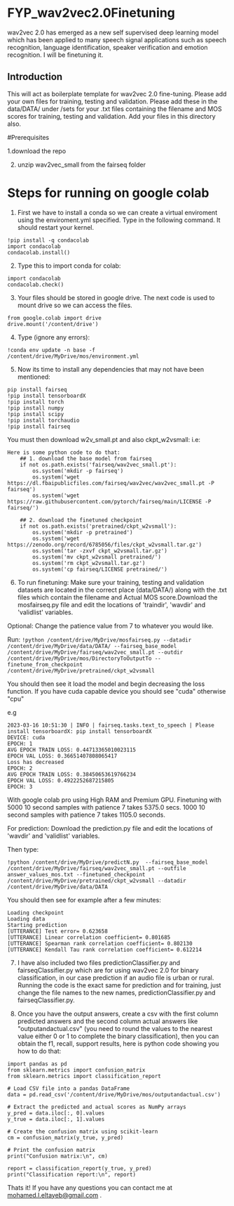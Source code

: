 # FYP_wav2vec2.0Finetuning

wav2vec 2.0 has emerged as a new self supervised deep learning model which has been applied to many speech signal applications such as speech recognition, language identification, speaker verification and emotion recognition. I will be finetuning it.

## Introduction
This will act as boilerplate template for wav2vec 2.0 fine-tuning. Please add your own files for training, testing and validation. Please add these in the data/DATA/ under /sets for your .txt files containing the filename and MOS scores for training, testing and validation. Add your files in this directory also.

#Prerequisites

1.download the repo

2. unzip wav2vec_small from the fairseq folder

# Steps for running on google colab

1. First we have to install a conda so we can create a virtual enviroment using the enviroment.yml specified. Type in the following command. It should restart your kernel.
```
!pip install -q condacolab
import condacolab
condacolab.install()
```

2. Type this to import conda for colab: 
```
import condacolab
condacolab.check()
```

3. Your files should be stored in google drive. The next code is used to mount drive so we can access the files.
```
from google.colab import drive
drive.mount('/content/drive')
```

4. Type (ignore any errors):
```
!conda env update -n base -f /content/drive/MyDrive/mos/environment.yml
```

5. Now its time to install any dependencies that may not have been mentioned:

```
pip install fairseq
!pip install tensorboardX
!pip install torch
!pip install numpy
!pip install scipy
!pip install torchaudio
!pip install fairseq
```

You must then download w2v_small.pt and also ckpt_w2vsmall:
i.e:

```
Here is some python code to do that:
    ## 1. download the base model from fairseq
    if not os.path.exists('fairseq/wav2vec_small.pt'):
        os.system('mkdir -p fairseq')
        os.system('wget https://dl.fbaipublicfiles.com/fairseq/wav2vec/wav2vec_small.pt -P fairseq')
        os.system('wget https://raw.githubusercontent.com/pytorch/fairseq/main/LICENSE -P fairseq/')

    ## 2. download the finetuned checkpoint
    if not os.path.exists('pretrained/ckpt_w2vsmall'):
        os.system('mkdir -p pretrained')
        os.system('wget https://zenodo.org/record/6785056/files/ckpt_w2vsmall.tar.gz')
        os.system('tar -zxvf ckpt_w2vsmall.tar.gz')
        os.system('mv ckpt_w2vsmall pretrained/')
        os.system('rm ckpt_w2vsmall.tar.gz')
        os.system('cp fairseq/LICENSE pretrained/')
```

6. To run finetuning:
Make sure your training, testing and validation datasets are located in the correct place (data/DATA/) along with the .txt files which contain the filename and Actual MOS score.Download the mosfairseq.py file and edit the locations of 'traindir', 'wavdir' and 'validlist' variables. 

Optional: Change the patience value from 7 to whatever you would like.

Run:
```!python /content/drive/MyDrive/mosfairseq.py --datadir /content/drive/MyDrive/data/DATA/ --fairseq_base_model /content/drive/MyDrive/fairseq/wav2vec_small.pt --outdir /content/drive/MyDrive/mos/DirectoryToOutputTo --finetune_from_checkpoint /content/drive/MyDrive/pretrained/ckpt_w2vsmall```

You should then see it load the model and begin decreasing the loss function. If you have cuda capable device you should see "cuda" otherwise "cpu"

e.g
```
2023-03-16 10:51:30 | INFO | fairseq.tasks.text_to_speech | Please install tensorboardX: pip install tensorboardX
DEVICE: cuda
EPOCH: 1
AVG EPOCH TRAIN LOSS: 0.44713365010023115
EPOCH VAL LOSS: 0.36651407808065417
Loss has decreased
EPOCH: 2
AVG EPOCH TRAIN LOSS: 0.38450653619766234
EPOCH VAL LOSS: 0.4922252687215805
EPOCH: 3
```

With google colab pro using High RAM and Premium GPU. Finetuning with 5000 10 second samples with patience 7 takes 5375.0 secs. 1000 10 second samples with patience 7 takes 1105.0 seconds.

For prediction:
Download the prediction.py file and edit the locations of 'wavdir' and 'validlist' variables.

Then type:
```
!python /content/drive/MyDrive/predictN.py  --fairseq_base_model /content/drive/MyDrive/fairseq/wav2vec_small.pt --outfile answer_values_mos.txt --finetuned_checkpoint  /content/drive/MyDrive/pretrained/ckpt_w2vsmall --datadir  /content/drive/MyDrive/data/DATA
```
 You should then see for example after a few minutes:
 ```
 Loading checkpoint
Loading data
Starting prediction
[UTTERANCE] Test error= 0.623658
[UTTERANCE] Linear correlation coefficient= 0.801685
[UTTERANCE] Spearman rank correlation coefficient= 0.802130
[UTTERANCE] Kendall Tau rank correlation coefficient= 0.612214
```

7. I have also included two files predictionClassifier.py and fairseqClassifier.py which are for using wav2vec 2.0 for binary classification, in our case prediction if an audio file is urban or rural. Running the code is the exact same for prediction and for training, just change the file names to the new names, predictionClassifier.py and fairseqClassifier.py.

8. Once you have the output answers, create a csv with the first column predicted answers and the second column actual answers like "outputandactual.csv" (you need to round the values to the nearest value either 0 or 1 to complete the binary classification), then you can obtain the f1, recall, support results, here is python code showing you how to do that:

```
import pandas as pd
from sklearn.metrics import confusion_matrix
from sklearn.metrics import classification_report

# Load CSV file into a pandas DataFrame
data = pd.read_csv('/content/drive/MyDrive/mos/outputandactual.csv')

# Extract the predicted and actual scores as NumPy arrays
y_pred = data.iloc[:, 0].values
y_true = data.iloc[:, 1].values

# Create the confusion matrix using scikit-learn
cm = confusion_matrix(y_true, y_pred)

# Print the confusion matrix
print("Confusion matrix:\n", cm)

report = classification_report(y_true, y_pred)
print("Classification report:\n", report)
```
Thats it!
If you have any questions you can contact me at mohamed.l.eltayeb@gmail.com .


